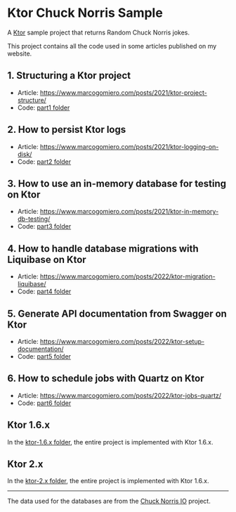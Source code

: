 # Ktor Chuck Norris Sample

A [Ktor](http://ktor.io) sample project that returns Random Chuck Norris jokes.

This project contains all the code used in some articles published on my website.

## 1. Structuring a Ktor project

- Article: https://www.marcogomiero.com/posts/2021/ktor-project-structure/
- Code: [part1 folder](https://github.com/prof18/ktor-chuck-norris-sample/part1)

## 2. How to persist Ktor logs

- Article: https://www.marcogomiero.com/posts/2021/ktor-logging-on-disk/
- Code: [part2 folder](https://github.com/prof18/ktor-chuck-norris-sample/part2)

## 3. How to use an in-memory database for testing on Ktor

- Article: https://www.marcogomiero.com/posts/2021/ktor-in-memory-db-testing/
- Code: [part3 folder](https://github.com/prof18/ktor-chuck-norris-sample/part3)

## 4. How to handle database migrations with Liquibase on Ktor

- Article: https://www.marcogomiero.com/posts/2022/ktor-migration-liquibase/
- Code: [part4 folder](https://github.com/prof18/ktor-chuck-norris-sample/part4)

## 5. Generate API documentation from Swagger on Ktor

- Article: https://www.marcogomiero.com/posts/2022/ktor-setup-documentation/
- Code: [part5 folder](https://github.com/prof18/ktor-chuck-norris-sample/part5)

## 6. How to schedule jobs with Quartz on Ktor

- Article: https://www.marcogomiero.com/posts/2022/ktor-jobs-quartz/
- Code: [part6 folder](https://github.com/prof18/ktor-chuck-norris-sample/part6)

## Ktor 1.6.x 

In the [ktor-1.6.x folder](https://github.com/prof18/ktor-chuck-norris-sample/ktor-1.6.x), the entire project is implemented with Ktor 1.6.x.

## Ktor 2.x 

In the [ktor-2.x folder](https://github.com/prof18/ktor-chuck-norris-sample/ktor-2.x), the entire project is implemented with Ktor 1.6.x.

----

The data used for the databases are from the [Chuck Norris IO](https://github.com/chucknorris-io/chuck-db) project.
